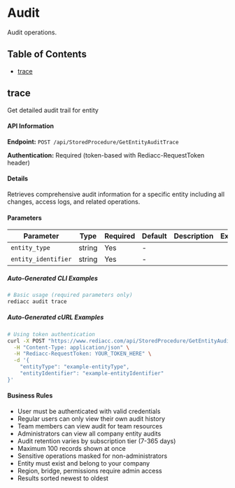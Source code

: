 # Audit

Audit operations.

## Table of Contents

- [trace](#trace)


## trace

Get detailed audit trail for entity

#### API Information

**Endpoint:** `POST /api/StoredProcedure/GetEntityAuditTrace`

**Authentication:** Required (token-based with Rediacc-RequestToken header)

#### Details

Retrieves comprehensive audit information for a specific entity including all changes, access logs, and related operations.

#### Parameters

| Parameter | Type | Required | Default | Description | Example |
|-----------|------|----------|---------|-------------|---------|
| `entity_type` | string | Yes | - |  |  |
| `entity_identifier` | string | Yes | - |  |  |

##### Auto-Generated CLI Examples

```bash
# Basic usage (required parameters only)
rediacc audit trace
```

##### Auto-Generated cURL Examples

```bash
# Using token authentication
curl -X POST "https://www.rediacc.com/api/StoredProcedure/GetEntityAuditTrace" \
  -H "Content-Type: application/json" \
  -H "Rediacc-RequestToken: YOUR_TOKEN_HERE" \
  -d '{
    "entityType": "example-entityType",
    "entityIdentifier": "example-entityIdentifier"
}'
```

#### Business Rules

- User must be authenticated with valid credentials
- Regular users can only view their own audit history
- Team members can view audit for team resources
- Administrators can view all company entity audits
- Audit retention varies by subscription tier (7-365 days)
- Maximum 100 records shown at once
- Sensitive operations masked for non-administrators
- Entity must exist and belong to your company
- Region, bridge, permissions require admin access
- Results sorted newest to oldest

